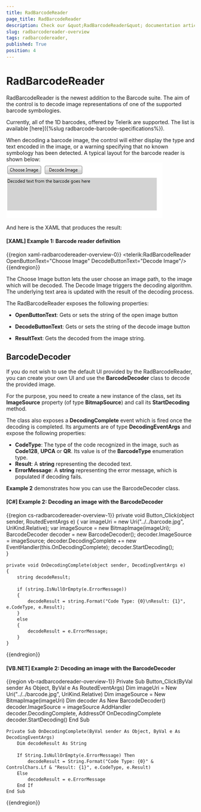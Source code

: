 ```yaml
---
title: RadBarcodeReader 
page_title: RadBarcodeReader 
description: Check our &quot;RadBarcodeReader&quot; documentation article for the RadBarcode {{ site.framework_name }} control.
slug: radbarcodereader-overview
tags: radbarcodereader,
published: True
position: 4
---
```


# RadBarcodeReader 

RadBarcodeReader is the newest addition to the Barcode suite. The aim of the control is to decode image representations of one of the supported barcode symbologies.

Currently, all of the 1D barcodes, offered by Telerik are supported. The list is available [here]({%slug radbarcode-barcode-specifications%}).        

When decoding a barcode image, the control will either display the type and text encoded in the image, or a warning specifying that no known symbology has been detected. A typical layout for the barcode reader is shown below:  
![Rad Barcode Reader-overview](images/RadBarcodeReader-overview.png)

And here is the XAML that produces the result:        

#### __[XAML] Example 1: Barcode reader definition__  
{{region xaml-radbarcodereader-overview-0}}
	<!--The values below are the default ones, so you do not need to specify them-->
	<telerik:RadBarcodeReader OpenButtonText="Choose Image" DecodeButtonText="Decode Image"/>
{{endregion}}

The Choose Image button lets the user choose an image path, to the image which will be decoded. The Decode Image triggers the decoding algorithm. The underlying text area is updated with the result of the decoding process.        

The RadBarcodeReader exposes the following properties:
* __OpenButtonText__: Gets or sets the string of the open image button            

* __DecodeButtonText__: Gets or sets the string of the decode image button            

* __ResultText__: Gets the decoded from the image string.

## BarcodeDecoder

If you do not wish to use the default UI provided by the RadBarcodeReader, you can create your own UI and use the **BarcodeDecoder** class to decode the provided image.

For the purpose, you need to create a new instance of the class, set its **ImageSource** property (of type **BitmapSource**) and call its **StartDecoding** method.

The class also exposes a **DecodingComplete** event which is fired once the decoding is completed. Its arguments are of type **DecodingEventArgs** and expose the following properties:

* **CodeType**: The type of the code recognized in the image, such as **Code128**, **UPCA** or **QR**. Its value is of the **BarcodeType** enumeration type.
* **Result**: A **string** representing the decoded text.
* **ErrorMessage**: A **string** representing the error message, which is populated if decoding fails.

**Example 2** demonstrates how you can use the BarcodeDecoder class.

#### __[C#] Example 2: Decoding an image with the BarcodeDecoder__

{{region cs-radbarcodereader-overview-1}}
	private void Button_Click(object sender, RoutedEventArgs e)
	{
		var imageUri = new Uri("../../barcode.jpg", UriKind.Relative);
		var imageSource = new BitmapImage(imageUri);
		BarcodeDecoder decoder = new BarcodeDecoder();
		decoder.ImageSource = imageSource;
		decoder.DecodingComplete += new EventHandler<DecodingEventArgs>(this.OnDecodingComplete);
		decoder.StartDecoding();           
	}

	private void OnDecodingComplete(object sender, DecodingEventArgs e)
	{
		string decodeResult;

		if (string.IsNullOrEmpty(e.ErrorMessage))
		{
			decodeResult = string.Format("Code Type: {0}\nResult: {1}", e.CodeType, e.Result);
		}
		else
		{
			decodeResult = e.ErrorMessage;
		}
	}
{{endregion}}

#### __[VB.NET] Example 2: Decoding an image with the BarcodeDecoder__

{{region vb-radbarcodereader-overview-1}}
	Private Sub Button_Click(ByVal sender As Object, ByVal e As RoutedEventArgs)
		Dim imageUri = New Uri("../../barcode.jpg", UriKind.Relative)
		Dim imageSource = New BitmapImage(imageUri)
		Dim decoder As New BarcodeDecoder()
		decoder.ImageSource = imageSource
		AddHandler decoder.DecodingComplete, AddressOf OnDecodingComplete
		decoder.StartDecoding()
	End Sub

	Private Sub OnDecodingComplete(ByVal sender As Object, ByVal e As DecodingEventArgs)
		Dim decodeResult As String

		If String.IsNullOrEmpty(e.ErrorMessage) Then
			decodeResult = String.Format("Code Type: {0}" & ControlChars.Lf & "Result: {1}", e.CodeType, e.Result)
		Else
			decodeResult = e.ErrorMessage
		End If
	End Sub
{{endregion}}